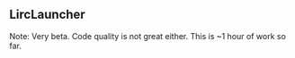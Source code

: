 LircLauncher
----

Note: Very beta. Code quality is not great either. This is ~1 hour of work so far.